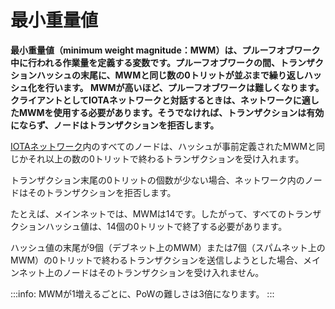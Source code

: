 # 最小重量値
<!-- # Minimum weight magnitude -->

**最小重量値（minimum weight magnitude：MWM）は、プルーフオブワーク中に行われる作業量を定義する変数です。プルーフオブワークの間、トランザクションハッシュの末尾に、MWMと同じ数の0トリットが並ぶまで繰り返しハッシュ化を行います。 MWMが高いほど、プルーフオブワークは難しくなります。クライアントとしてIOTAネットワークと対話するときは、ネットワークに適したMWMを使用する必要があります。そうでなければ、トランザクションは有効にならず、ノードはトランザクションを拒否します。**
<!-- **The minimum weight magnitude (MWM) is a variable that defines how much work is done during proof of work. During proof of work, the transaction hash is repeatedly hashed until it ends in the same number of 0 trits as the MWM. The higher the MWM, the harder the proof of work. When you interact with an IOTA network as a client, you must use the correct MWM for that network. Otherwise, your transaction won't be valid and the nodes will reject it.** -->

[IOTAネットワーク](root://getting-started/0.1/references/iota-networks.md)内のすべてのノードは、ハッシュが事前定義されたMWMと同じかそれ以上の数の0トリットで終わるトランザクションを受け入れます。
<!-- All nodes in an [IOTA network](root://getting-started/0.1/references/iota-networks.md) accept transactions whose hashes end in the same or higher number of 0 trits as their predefined MWM. -->

トランザクション末尾の0トリットの個数が少ない場合、ネットワーク内のノードはそのトランザクションを拒否します。
<!-- If a transaction ends in fewer 0 trits, the nodes in that network will reject it. -->

たとえば、メインネットでは、MWMは14です。したがって、すべてのトランザクションハッシュ値は、14個の0トリットで終了する必要があります。
<!-- For example, on the Mainnet, the MWM is 14. So, all transaction hashes must end in that number of 0 trits. -->

ハッシュ値の末尾が9個（デブネット上のMWM）または7個（スパムネット上のMWM）の0トリットで終わるトランザクションを送信しようとした場合、メインネット上のノードはそのトランザクションを受け入れません。
<!-- If you were to send a transaction whose hash ends in 9 (the MWM on the Devnet) or 7 (the MWM on the Spamnet) 0 trits, no nodes on the Mainnet would accept it. -->

:::info:
MWMが1増えるごとに、PoWの難しさは3倍になります。
:::
<!-- :::info: -->
<!-- Every increment of the MWM triples the difficulty of the PoW. -->
<!-- ::: -->
